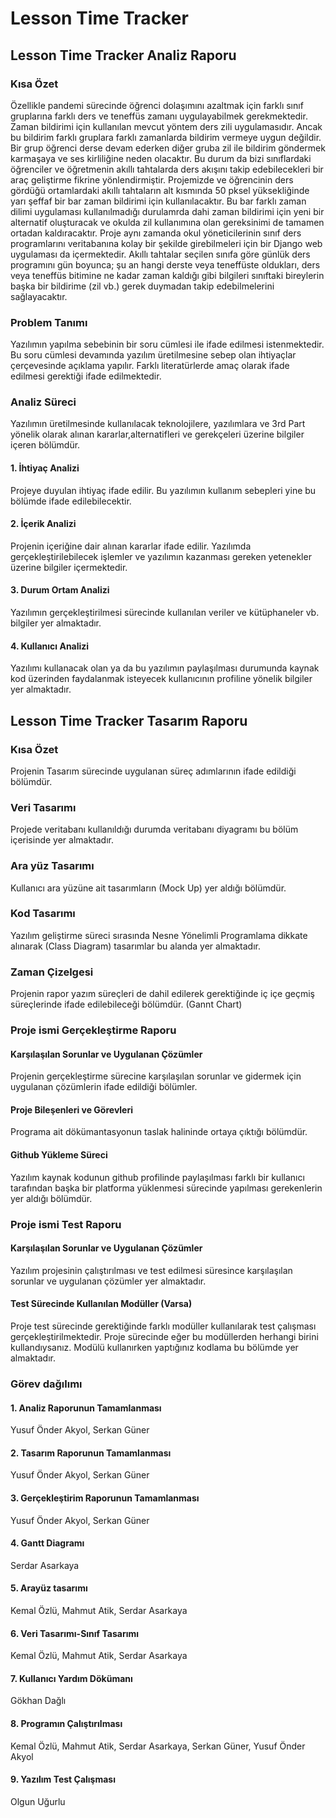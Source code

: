 # Lesson Time Tracker
## Lesson Time Tracker Analiz Raporu
### Kısa Özet
Özellikle pandemi sürecinde öğrenci dolaşımını azaltmak için farklı sınıf gruplarına farklı ders ve teneffüs zamanı uygulayabilmek gerekmektedir. Zaman bildirimi için kullanılan mevcut yöntem ders zili uygulamasıdır. Ancak bu bildirim farklı gruplara farklı zamanlarda bildirim vermeye uygun değildir. Bir grup öğrenci derse devam ederken diğer gruba zil ile bildirim göndermek karmaşaya ve ses kirliliğine neden olacaktır. Bu durum da bizi sınıflardaki öğrenciler ve öğretmenin akıllı tahtalarda ders akışını takip edebilecekleri bir araç geliştirme fikrine yönlendirmiştir. Projemizde ve öğrencinin ders gördüğü ortamlardaki akıllı tahtaların alt kısmında 50 pksel yüksekliğinde yarı şeffaf bir bar zaman bildirimi için kullanılacaktır. Bu bar farklı zaman dilimi uygulaması kullanılmadığı durulamrda dahi zaman bildirimi için yeni bir alternatif oluşturacak ve okulda zil kullanımına olan gereksinimi de tamamen ortadan kaldıracaktır. Proje aynı zamanda okul yöneticilerinin sınıf ders programlarını veritabanına kolay bir şekilde girebilmeleri için bir Django web uygulaması da içermektedir. Akıllı tahtalar seçilen sınıfa göre günlük ders programını gün boyunca; şu an hangi derste veya teneffüste oldukları, ders veya teneffüs bitimine ne kadar zaman kaldığı gibi bilgileri sınıftaki bireylerin başka bir bildirime (zil vb.) gerek duymadan takip edebilmelerini sağlayacaktır.
### Problem Tanımı
Yazılımın yapılma sebebinin bir soru cümlesi ile ifade edilmesi istenmektedir. Bu soru cümlesi devamında yazılım üretilmesine sebep olan ihtiyaçlar çerçevesinde açıklama yapılır. Farklı literatürlerde amaç olarak ifade edilmesi gerektiği ifade edilmektedir. 
### Analiz Süreci
Yazılımın üretilmesinde kullanılacak teknolojilere, yazılımlara ve 3rd Part  yönelik olarak alınan kararlar,alternatifleri ve gerekçeleri üzerine bilgiler içeren bölümdür. 
#### 1. İhtiyaç Analizi
Projeye duyulan ihtiyaç ifade edilir. Bu yazılımın kullanım sebepleri yine bu bölümde ifade edilebilecektir. 
#### 2. İçerik Analizi 
Projenin içeriğine dair alınan kararlar ifade edilir. Yazılımda gerçekleştirilebilecek işlemler ve yazılımın kazanması gereken yetenekler üzerine bilgiler içermektedir.
#### 3. Durum Ortam Analizi
Yazılımın gerçekleştirilmesi sürecinde kullanılan veriler ve kütüphaneler vb. bilgiler yer almaktadır. 
#### 4. Kullanıcı Analizi 
Yazılımı kullanacak olan ya da bu yazılımın paylaşılması durumunda kaynak kod üzerinden faydalanmak isteyecek kullanıcının profiline yönelik bilgiler yer almaktadır.

## Lesson Time Tracker Tasarım Raporu
### Kısa Özet
Projenin Tasarım sürecinde uygulanan süreç adımlarının ifade edildiği bölümdür. 
### Veri Tasarımı
Projede veritabanı kullanıldığı durumda veritabanı diyagramı bu bölüm içerisinde yer almaktadır. 
### Ara yüz Tasarımı
Kullanıcı ara yüzüne ait tasarımların (Mock Up) yer aldığı bölümdür. 
### Kod Tasarımı
Yazılım geliştirme süreci sırasında Nesne Yönelimli Programlama dikkate alınarak (Class Diagram) tasarımlar bu alanda yer almaktadır. 
### Zaman Çizelgesi
Projenin rapor yazım süreçleri de dahil edilerek gerektiğinde iç içe geçmiş süreçlerinde ifade edilebileceği bölümdür. (Gannt Chart)
 
### Proje ismi Gerçekleştirme Raporu
#### Karşılaşılan Sorunlar ve Uygulanan Çözümler
Projenin gerçekleştirme sürecine karşılaşılan sorunlar ve gidermek için uygulanan çözümlerin ifade edildiği bölümler. 
#### Proje Bileşenleri ve Görevleri
Programa ait dökümantasyonun taslak halininde ortaya çıktığı bölümdür. 
#### Github Yükleme Süreci
Yazılım kaynak kodunun github profilinde paylaşılması farklı bir kullanıcı tarafından başka bir platforma yüklenmesi sürecinde yapılması gerekenlerin yer aldığı bölümdür. 

### Proje ismi Test Raporu
#### Karşılaşılan Sorunlar ve Uygulanan Çözümler
Yazılım projesinin çalıştırılması ve test edilmesi süresince karşılaşılan sorunlar ve uygulanan çözümler yer almaktadır. 
#### Test Sürecinde Kullanılan Modüller (Varsa) 
Proje test sürecinde gerektiğinde farklı modüller kullanılarak test çalışması gerçekleştirilmektedir. Proje sürecinde eğer bu modüllerden herhangi birini kullandıysanız. Modülü kullanırken yaptığınız kodlama bu bölümde yer almaktadır. 
 
### Görev dağılımı
#### 1.	Analiz Raporunun Tamamlanması
Yusuf Önder Akyol, Serkan Güner				
#### 2.	Tasarım Raporunun Tamamlanması
Yusuf Önder Akyol, Serkan Güner				
#### 3.	Gerçekleştirim Raporunun Tamamlanması
Yusuf Önder Akyol, Serkan Güner				
#### 4.	Gantt Diagramı
Serdar Asarkaya				
#### 5.	Arayüz tasarımı
Kemal Özlü, Mahmut Atik, Serdar Asarkaya				
#### 6.	Veri Tasarımı-Sınıf Tasarımı
Kemal Özlü, Mahmut Atik, Serdar Asarkaya				
#### 7.	Kullanıcı Yardım Dökümanı
Gökhan Dağlı				
#### 8. Programın Çalıştırılması
Kemal Özlü, Mahmut Atik, Serdar Asarkaya, Serkan Güner, Yusuf Önder Akyol				
#### 9. Yazılım Test Çalışması
Olgun Uğurlu				


